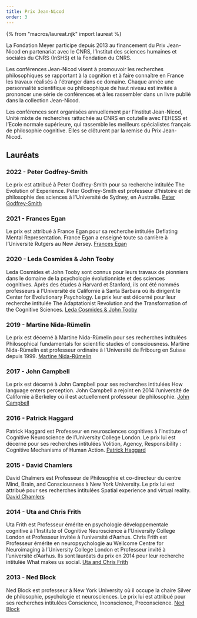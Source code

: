 ```yaml
---
title: Prix Jean-Nicod
order: 3
---
```


{% from "macros/laureat.njk" import laureat %}

La Fondation Meyer participe depuis 2013 au financement du Prix Jean-Nicod en partenariat avec le CNRS, l’Institut des sciences humaines et sociales du CNRS (InSHS) et la Fondation du CNRS.

Les conférences Jean-Nicod visent à promouvoir les recherches philosophiques se rapportant à la cognition et à faire connaître en France les travaux réalisés à l'étranger dans ce domaine. Chaque année une personnalité scientifique ou philosophique de haut niveau est invitée à prononcer une série de conférences et à les rassembler dans un livre publié dans la collection Jean-Nicod.

Les conférences sont organisées annuellement par l’Institut Jean-Nicod, Unité mixte de recherches rattachée au CNRS en cotutelle avec l’EHESS et l’Ecole normale supérieure, qui rassemble les meilleurs spécialistes français de philosophie cognitive. Elles se clôturent par la remise du Prix Jean-Nicod.

## Lauréats

### 2022 - <span>Peter Godfrey-Smith</span>
Le prix est attribué à Peter Godfrey-Smith pour sa recherche intitulée The Evolution of Experience. Peter Godfrey-Smith est professeur d'histoire et de philosophie des sciences à l'Université de Sydney, en Australie.
<span class="side-note">[Peter Godfrey-Smith](http://www.institutnicod.org/seminaires-colloques/prix-jean-nicod/conferences-et-prix-jean-nicod-2022/article/conferences-et-prix-jean-nicod-2022?lang=en&var_mode=calcul)</span>


### 2021 - <span>Frances Egan</span>
Le prix est attribué à France Egan pour sa recherche intitulée Deflating Mental Representation. France Egan a enseigné toute sa carrière à l’Université Rutgers au New Jersey.
<span class="side-note">[Frances Egan](http://www.institutnicod.org/seminaires-colloques/prix-jean-nicod/conferences-et-prix-jean-nicod-2021/article/jean-nicod-lectures-and-prize-2021?lang=en)</span>


### 2020 - <span>Leda Cosmides & John Tooby</span>
Leda Cosmides et John Tooby sont connus pour leurs travaux de pionniers dans le domaine de la psychologie évolutionniste et des sciences cognitives. Après des études à Harvard et Stanford, ils ont été nommés professeurs à l’Université de Californie à Santa Barbara où ils dirigent le Center for Evolutionary Psychology. Le prix leur est décerné pour leur recherche intitulée The Adaptationist Revolution and the Transformation of the Cognitive Sciences.
<span class="side-note">[Leda Cosmides & John Tooby](http://www.institutnicod.org/seminaires-colloques/prix-jean-nicod/recipiendaires-du-prix-jean-nicod-depuis-1993/conferences-et-prix-jean-nicod-2020/?lang=fr&var_mode=calcul)</span>



### 2019 - <span>Martine Nida-Rümelin</span>
Le prix est décerné à Martine Nida-Rümelin pour ses recherches intitulées Philosophical fundamentals for scientific studies of consciousness. Martine Nida-Rümelin est professeur ordinaire à l’Université de Fribourg en Suisse depuis 1999.
<span class="side-note">[Martine Nida-Rümelin](http://www.institutnicod.org/seminaires-colloques/prix-jean-nicod/recipiendaires-du-prix-jean-nicod-depuis-1993/m-nida-rumelin-2019/?lang=fr)</span>


### 2017 - <span>John Campbell</span>
Le prix est décerné à John Campbell pour ses recherches intitulées How language enters perception. John Campbell a rejoint en 2014 l’université de Californie à Berkeley où il est actuellement professeur de philosophie.
<span class="side-note">[John Campbell](http://www.institutnicod.org/seminaires-colloques/prix-jean-nicod/recipiendaires-du-prix-jean-nicod-depuis-1993/j-campbell-2017/?lang=fr)</span>


### 2016 - <span>Patrick Haggard</span>
Patrick Haggard est Professeur en neurosciences cognitives à l’Institute of Cognitive Neuroscience de l’University College London. Le prix lui est décerné pour ses recherches intitulées Volition, Agency, Responsibility : Cognitive Mechanisms of Human Action.
<span class="side-note">[Patrick Haggard](http://www.institutnicod.org/seminaires-colloques/prix-jean-nicod/recipiendaires-du-prix-jean-nicod-depuis-1993/p-haggard-2016/?lang=fr)</span>


### 2015 - <span>David Chamlers</span>
David Chalmers est Professeur de Philosophie et co-directeur du centre Mind, Brain, and Consciousness à New York University. Le prix lui est attribué pour ses recherches intitulées Spatial experience and virtual reality.
<span class="side-note">[David Chamlers](http://www.institutnicod.org/seminaires-colloques/prix-jean-nicod/recipiendaires-du-prix-jean-nicod-depuis-1993/d-chalmers-2015/?lang=fr)</span>


### 2014 - <span>Uta and Chris Frith</span>
Uta Frith est Professeur émérite en psychologie développementale cognitive à l’Institute of Cognitive Neuroscience à l’University College London et Professeur invitée à l’université d’Aarhus. Chris Frith est Professeur émérite en neuropsychologie au Wellcome Centre for Neuroimaging à l’University College London et Professeur invité à l’université d’Aarhus. Ils sont lauréats du prix en 2014 pour leur recherche intitulée What makes us social.
<span class="side-note">[Uta and Chris Frith](http://www.institutnicod.org/seminaires-colloques/prix-jean-nicod/recipiendaires-du-prix-jean-nicod-depuis-1993/c-u-frith-2014/?lang=fr)</span>


### 2013 - <span>Ned Block</span>
Ned Block est professeur à New York University où il occupe la chaire Silver de philosophie, psychologie et neurosciences. Le prix lui est attribué pour ses recherches intitulées Conscience, Inconscience, Preconscience.
<span class="side-note">[Ned Block](http://www.institutnicod.org/seminaires-colloques/prix-jean-nicod/recipiendaires-du-prix-jean-nicod-depuis-1993/n-block/?lang=fr)</span>
